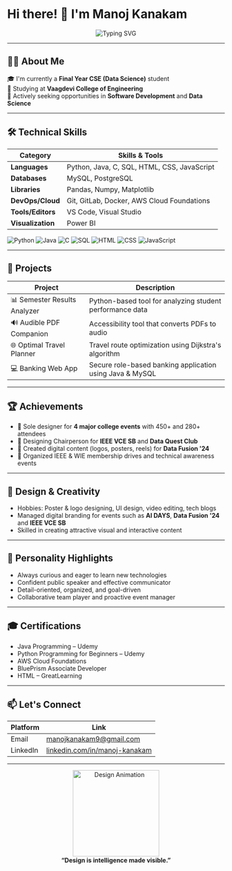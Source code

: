 # Hi there! 👋 I'm Manoj Kanakam

<p align="center">
  <img src="https://readme-typing-svg.herokuapp.com?font=Fira+Code&size=25&pause=1000&color=4F46E5&center=true&vCenter=true&width=435&lines=Aspiring+Software+Developer;Tech+Enthusiast+%F0%9F%92%BB;Creative+Designer+%F0%9F%96%8C%EF%B8%8F;Data+Driven+Thinker" alt="Typing SVG" />
</p>

---

## 🧑‍💻 About Me

🎓 I'm currently a **Final Year CSE (Data Science)** student  
🏫 Studying at **Vaagdevi College of Engineering**  
🎯 Actively seeking opportunities in **Software Development** and **Data Science**

---

## 🛠️ Technical Skills

| Category        | Skills & Tools                                              |
|-----------------|-------------------------------------------------------------|
| **Languages**   | Python, Java, C, SQL, HTML, CSS, JavaScript                  |
| **Databases**   | MySQL, PostgreSQL                                            |
| **Libraries**   | Pandas, Numpy, Matplotlib                                    |
| **DevOps/Cloud**| Git, GitLab, Docker, AWS Cloud Foundations     |
| **Tools/Editors**| VS Code, Visual Studio                               |
| **Visualization**| Power BI                                                    |

![Python](https://img.shields.io/badge/Python-3670A0?style=for-the-badge&logo=python&logoColor=white)
![Java](https://img.shields.io/badge/Java-ED8B00?style=for-the-badge&logo=java&logoColor=white)
![C](https://img.shields.io/badge/C-00599C?style=for-the-badge&logo=c&logoColor=white)
![SQL](https://img.shields.io/badge/SQL-4479A1?style=for-the-badge&logo=mysql&logoColor=white)
![HTML](https://img.shields.io/badge/HTML-E44D26?style=for-the-badge&logo=html5&logoColor=white)
![CSS](https://img.shields.io/badge/CSS-264de4?style=for-the-badge&logo=css3&logoColor=white)
![JavaScript](https://img.shields.io/badge/JS-F7DF1E?style=for-the-badge&logo=javascript&logoColor=black)

---

## 💼 Projects

| Project                   | Description                                                      |
|---------------------------|------------------------------------------------------------------|
| 📊 Semester Results Analyzer | Python-based tool for analyzing student performance data          |
| 🔊 Audible PDF Companion      | Accessibility tool that converts PDFs to audio                   |
| 🌐 Optimal Travel Planner     | Travel route optimization using Dijkstra's algorithm |
| 💻 Banking Web App            | Secure role-based banking application using Java & MySQL          |

---

## 🏆 Achievements

- 🎨 Sole designer for **4 major college events** with 450+ and 280+ attendees  
- 🏅 Designing Chairperson for **IEEE VCE SB** and **Data Quest Club**  
- 🎥 Created digital content (logos, posters, reels) for **Data Fusion '24**  
- 🤝 Organized IEEE & WIE membership drives and technical awareness events  

---


## 🎨 Design & Creativity

- Hobbies: Poster & logo designing, UI design, video editing, tech blogs  
- Managed digital branding for events such as **AI DAYS**,  **Data Fusion '24** and **IEEE VCE SB**  
- Skilled in creating attractive visual and interactive content  

---

## 🌟 Personality Highlights

- Always curious and eager to learn new technologies  
- Confident public speaker and effective communicator  
- Detail-oriented, organized, and goal-driven  
- Collaborative team player and proactive event manager  

---

## 🎓 Certifications

- Java Programming – Udemy  
- Python Programming for Beginners – Udemy  
- AWS Cloud Foundations  
- BluePrism Associate Developer  
- HTML – GreatLearning  

---




## 📫 Let's Connect

| Platform  | Link                                               |
|-----------|----------------------------------------------------|
| Email     | manojkanakam9@gmail.com                            |
| LinkedIn  | [linkedin.com/in/manoj-kanakam](https://linkedin.com/in/manoj-kanakam) |

---

<p align="center">
  <img src="https://media.giphy.com/media/SWoSkN6DxTszqIKEqv/giphy.gif" width="200px" alt="Design Animation" />
  <br><b>“Design is intelligence made visible.”</b>
</p>

